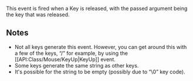 This event is fired when a Key is released, with the passed argument being the key that was released.

Notes
-----

*   Not all keys generate this event. However, you can get around this with a few of the keys, “/” for example, by using the \[\[API:Class/Mouse/KeyUp|KeyUp\]\] event.
*   Some keys generate the same string as other keys.
*   It's possible for the string to be empty (possibly due to “\\0” key code).